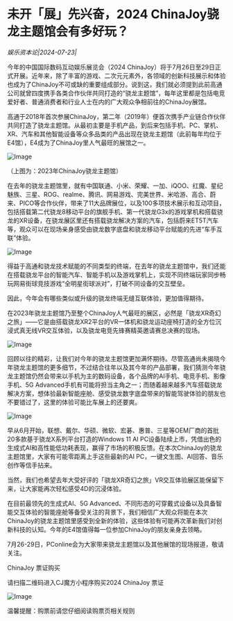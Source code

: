 # 未开「展」先兴奋，2024 ChinaJoy骁龙主题馆会有多好玩？

*娱乐资本论|2024-07-23|*

今年的中国国际数码互动娱乐展览会（2024 ChinaJoy）将于7月26日至29日正式开展。近年来，除了丰富的游戏、二次元元素外，各领域的创新科技展示和体验也成为了ChinaJoy不可或缺的重要组成部分。说到这，我们就必须提到此前高通公司就曾四度携手各类合作伙伴共同打造的“骁龙主题馆”，每年这里都是包括电竞爱好者、普通消费者和行业人士在内的广大观众争相前往的ChinaJoy展馆。

高通于2018年首次参展ChinaJoy，第二年（2019年）便首次携手产业链合作伙伴共同打造了骁龙主题馆。从最初主要是手机产品，到后来包括手机、PC、掌机、XR、汽车和其他智能设备等众多品类的产品出现在骁龙主题馆（此前每年均位于E4馆），E4成为了ChinaJoy里人气最旺的展馆之一。

![Image](https://q9.itc.cn/images01/20240723/8ba7c5dd08ca44d792ac6bd6748036c7.jpeg)

（上图为：2023年ChinaJoy骁龙主题馆）

在去年的骁龙主题馆里，就有中国联通、小米、荣耀、一加、iQOO、红魔、星纪魅族、三星、ROG、realme、腾讯、网易游戏、完美世界、米哈游、高合、蔚来、PICO等合作伙伴，带来了11大品牌展位，以及100多项技术展示和互动项目，包括搭载第二代骁龙8移动平台的旗舰手机、第一代骁龙G3x的游戏掌机和搭载骁龙的XR设备，在骁龙展区里还有搭载骁龙解决方案的汽车，包括蔚来ET5T汽车等，观众可以在现场亲身感受由骁龙数字底盘和骁龙移动平台赋能的先进“车手互联”体验。

![Image](https://q8.itc.cn/images01/20240723/c460064c920c458bbae6075ba057e512.jpeg)

得益于高通和骁龙技术赋能的不同类型的终端，在去年的骁龙主题馆中，我们还能在搭载骁龙平台的智能汽车、智能手机以及游戏掌机上，实现不同终端玩家同步畅玩网易街球竞技游戏“全明星街球派对”，打破不同设备的交互壁垒。

因此，今年会有哪些类似或升级的骁龙终端无缝互联体验，更加值得期待。

在2023年骁龙主题馆乃至整个ChinaJoy人气最旺的展区，必然是「骁龙XR奇幻之旅」——它是由搭载骁龙XR2平台的VR一体机和骁龙运动座椅打造的全方位沉浸式真无线VR交互体验，以及骁龙电竞先锋赛精英邀请赛总决赛的现场。

![Image](https://q2.itc.cn/images01/20240723/13ef55df87b143eb8d1e2f4034883b8f.jpeg)

回顾以往的精彩，让我们对今年的骁龙主题馆更加满怀期待。尽管高通尚未揭晓今年骁龙主题馆的更多细节，不过结合往年以及其今年的产品部署，我们猜测今年骁龙主题馆仍然会带来以手机为主的数码设备，各个品牌的AI手机、电竞手机、影像手机、5G Advanced手机有可能将担当主角之一；而随着越来越多汽车搭载骁龙解决方案，想体验最新智能座舱、感受骁龙数字底盘带来的智能驾驶体验的朋友也不要错过了，这里的体验可能比车展上的还要爽。

![Image](https://q7.itc.cn/images01/20240723/97d274ae7edd480ba7a16117fb0eaeef.jpeg)

早从6月开始，联想、戴尔、华硕、微软、宏碁、惠普、三星等OEM厂商的首批20多款基于骁龙X系列平台打造的Windows 11 AI PC设备陆续上市，凭借出色的生成式AI和高性能低功耗表现，赢得了市场的积极反馈。在本次ChinaJoy的骁龙主题馆里，大家有可能零距离上手这些最新的AI PC，一键文生图、AI回答、音乐创作等信手拈来。

当然，我们也希望去年大受好评的「骁龙XR奇幻之旅」VR交互体验展区能保留下来，让大家能再次轻松感受4D的沉浸体验。

在目前最领先的生成式AI、5G Advanced、不同形态的可穿戴式设备以及具备智能交互体验的智能座舱等备受关注的背景下，我们相信广大观众将能在本次ChinaJoy的骁龙主题馆里感受到全新的体验，这些体验有可能再次革新我们对创新科技的认知。今年的E4馆值得每一位参加ChinaJoy的朋友亲身去领略。

7月26-29日，PConline会为大家带来骁龙主题馆以及其他展馆的现场报道，敬请关注。

ChinaJoy 票证购买

请扫描二维码进入CJ魔方小程序购买2024 ChinaJoy 票证

![Image](http://static.ylzbl.com/uploads/ueditor/php/upload/image/20240723/1721705124715634.png)

温馨提醒：购票前请您仔细阅读购票页相关规则

